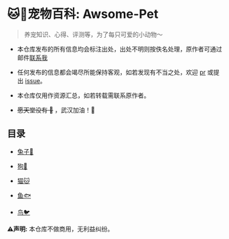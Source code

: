# 🐱🐶宠物百科: Awsome-Pet

> 养宠知识、心得、评测等，为了每只可爱的小动物～

* 本仓库发布的所有信息均会标注出处，出处不明则按佚名处理，原作者可通过邮件[联系我]()

* 任何发布的信息都会竭尽所能保持客观，如若发现有不当之处，欢迎 [pr](https://github.com/hc1998/Awsome-Pet/pulls) 或提出 [issue](https://github.com/hc1998/Awsome-Pet/issues)。

* 本仓库仅用作资源汇总，如若转载需联系原作者。

* ~~愿天堂没有 🦇~~  ，武汉加油！👊

## 目录 

* [兔子🐰](./兔子🐰) 

* [狗🐶](./狗🐶) 

* [猫🐱](./猫🐱) 

* [鱼🐟](./鱼🐟) 

* [鸟🐦](./鸟🐦) 

**⚠️声明:** 本仓库不做商用，无利益纠纷。